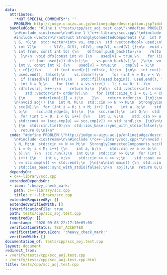 ```yaml
---
data:
  attributes:
    '*NOT_SPECIAL_COMMENTS*': ''
    PROBLEM: http://judge.u-aizu.ac.jp/onlinejudge/description.jsp?id=GRL_3_C
  bundledCode: "#line 1 \"tests/cpp/scc_aoj.test.cpp\"\n#define PROBLEM \"http://judge.u-aizu.ac.jp/onlinejudge/description.jsp?id=GRL_3_C\"\
    \n#include <iostream>\n\n#line 1 \"c++-library/scc.cpp\"\n#include <algorithm>\n\
    #include <vector>\n\nstruct StronglyConnectedComponents {\n  int V;\n  std::vector<std::vector<int>>\
    \ G, rG;\n  std::vector<int> vs, cmp;\n  std::vector<bool> used;\n\n  StronglyConnectedComponents(const\
    \ int V)\n      : V(V), G(V), rG(V), cmp(V), used(V) {}\n\n  void add_edge(const\
    \ int from, const int to) {\n    G[from].push_back(to);\n    rG[to].push_back(from);\n\
    \  }\n\n  void dfs(const int v) {\n    used[v] = true;\n    for (int c : G[v])\n\
    \      if (not used[c]) dfs(c);\n    vs.push_back(v);\n  }\n\n  void rdfs(const\
    \ int v, const int k) {\n    used[v] = true;\n    cmp[v] = k;\n    for (int c\
    \ : rG[v])\n      if (not used[c]) rdfs(c, k);\n  }\n\n  int run() {\n    std::fill(used.begin(),\
    \ used.end(), false);\n    vs.clear();\n    for (int v = 0; v < V; v++)\n    \
    \  if (!used[v]) dfs(v);\n    std::fill(used.begin(), used.end(), false);\n  \
    \  int k = 0;\n    for (int i = vs.size() - 1; i >= 0; i--)\n      if (!used[vs[i]])\
    \ rdfs(vs[i], k++);\n    return k;\n  }\n\n  std::vector<int> create_order() {\n\
    \    std::vector<int> order(V);\n    for (std::size_t i = 0; i < cmp.size(); i++)\
    \ {\n      order[cmp[i]] = i;\n    }\n    return order;\n  }\n};\n#line 5 \"tests/cpp/scc_aoj.test.cpp\"\
    \n\nvoid aoj() {\n  int N, M;\n  std::cin >> N >> M;\n  StronglyConnectedComponents\
    \ scc(N);\n  for (int i = 0; i < M; i++) {\n    int a, b;\n    std::cin >> a >>\
    \ b;\n    scc.add_edge(a, b);\n  }\n  scc.run();\n  int Q;\n  std::cin >> Q;\n\
    \  for (int i = 0; i < Q; i++) {\n    int u, v;\n    std::cin >> u >> v;\n   \
    \ std::cout << (scc.cmp[u] == scc.cmp[v]) << std::endl;\n  }\n}\n\nint main()\
    \ {\n  std::cin.tie(0);\n  std::ios_base::sync_with_stdio(false);\n\n  aoj();\n\
    \  return 0;\n}\n"
  code: "#define PROBLEM \"http://judge.u-aizu.ac.jp/onlinejudge/description.jsp?id=GRL_3_C\"\
    \n#include <iostream>\n\n#include \"c++-library/scc.cpp\"\n\nvoid aoj() {\n  int\
    \ N, M;\n  std::cin >> N >> M;\n  StronglyConnectedComponents scc(N);\n  for (int\
    \ i = 0; i < M; i++) {\n    int a, b;\n    std::cin >> a >> b;\n    scc.add_edge(a,\
    \ b);\n  }\n  scc.run();\n  int Q;\n  std::cin >> Q;\n  for (int i = 0; i < Q;\
    \ i++) {\n    int u, v;\n    std::cin >> u >> v;\n    std::cout << (scc.cmp[u]\
    \ == scc.cmp[v]) << std::endl;\n  }\n}\n\nint main() {\n  std::cin.tie(0);\n \
    \ std::ios_base::sync_with_stdio(false);\n\n  aoj();\n  return 0;\n}\n"
  dependsOn:
  - c++-library/scc.cpp
  extendedDependsOn:
  - icon: ':heavy_check_mark:'
    path: c++-library/scc.cpp
    title: c++-library/scc.cpp
  extendedRequiredBy: []
  extendedVerifiedWith: []
  isVerificationFile: true
  path: tests/cpp/scc_aoj.test.cpp
  requiredBy: []
  timestamp: '2020-09-08 22:17:10+09:00'
  verificationStatus: TEST_ACCEPTED
  verificationStatusIcon: ':heavy_check_mark:'
  verifiedWith: []
documentation_of: tests/cpp/scc_aoj.test.cpp
layout: document
redirect_from:
- /verify/tests/cpp/scc_aoj.test.cpp
- /verify/tests/cpp/scc_aoj.test.cpp.html
title: tests/cpp/scc_aoj.test.cpp
---
```

